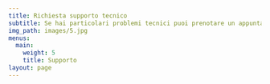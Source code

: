 ```yaml
---
title: Richiesta supporto tecnico
subtitle: Se hai particolari problemi tecnici puoi prenotare un appuntamento con il nostro tecnico
img_path: images/5.jpg
menus:
  main:
    weight: 5
    title: Supporto
layout: page
---
```


<!-- Calendly inline widget begin -->
<div class="calendly-inline-widget" data-url="https://calendly.com/alessandro-cipriani/supporto-tecnico" style="min-width:320px;height:630px;"></div>
<script type="text/javascript" src="https://assets.calendly.com/assets/external/widget.js"></script>
<!-- Calendly inline widget end -->